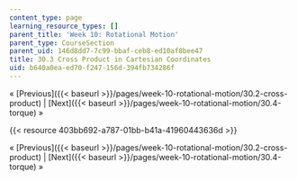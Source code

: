 ```yaml
---
content_type: page
learning_resource_types: []
parent_title: 'Week 10: Rotational Motion'
parent_type: CourseSection
parent_uid: 146d8dd7-7c99-bbaf-ceb8-ed10af8bee47
title: 30.3 Cross Product in Cartesian Coordinates
uid: b640a0ea-ed70-f247-156d-394fb734286f
---
```


« [Previous]({{< baseurl >}}/pages/week-10-rotational-motion/30.2-cross-product) | [Next]({{< baseurl >}}/pages/week-10-rotational-motion/30.4-torque) »

{{< resource 403bb692-a787-01bb-b41a-41960443636d >}}

« [Previous]({{< baseurl >}}/pages/week-10-rotational-motion/30.2-cross-product) | [Next]({{< baseurl >}}/pages/week-10-rotational-motion/30.4-torque) »